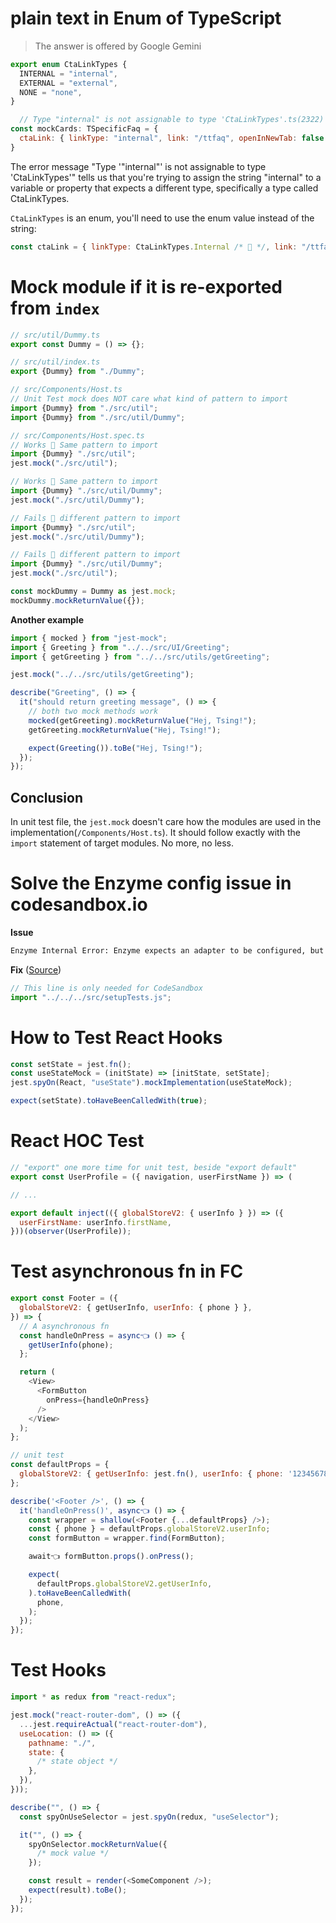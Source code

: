 # plain text in Enum of TypeScript

> The answer is offered by Google Gemini

```js
export enum CtaLinkTypes {
  INTERNAL = "internal",
  EXTERNAL = "external",
  NONE = "none",
}

  // Type "internal" is not assignable to type 'CtaLinkTypes'.ts(2322)
const mockCards: TSpecificFaq = {
  ctaLink: { linkType: "internal", link: "/ttfaq", openInNewTab: false },
}
```

The error message "Type '"internal"' is not assignable to type 'CtaLinkTypes'" tells us that you're trying to assign the string "internal" to a variable or property that expects a different type, specifically a type called CtaLinkTypes.

`CtaLinkTypes` is an enum, you'll need to use the enum value instead of the string:

```js
const ctaLink = { linkType: CtaLinkTypes.Internal /* 💯 */, link: "/ttfaq", openInNewTab: false };
```

# Mock module if it is re-exported from `index`

```js
// src/util/Dummy.ts
export const Dummy = () => {};

// src/util/index.ts
export {Dummy} from "./Dummy";

// src/Components/Host.ts
// Unit Test mock does NOT care what kind of pattern to import
import {Dummy} from "./src/util";
import {Dummy} from "./src/util/Dummy";

// src/Components/Host.spec.ts
// Works 🚀 Same pattern to import
import {Dummy} "./src/util";
jest.mock("./src/util");

// Works 🚀 Same pattern to import
import {Dummy} "./src/util/Dummy";
jest.mock("./src/util/Dummy");

// Fails 🚨 different pattern to import
import {Dummy} "./src/util";
jest.mock("./src/util/Dummy");

// Fails 🚨 different pattern to import
import {Dummy} "./src/util/Dummy";
jest.mock("./src/util");

const mockDummy = Dummy as jest.mock;
mockDummy.mockReturnValue({});
```

**Another example**

```js
import { mocked } from "jest-mock";
import { Greeting } from "../../src/UI/Greeting";
import { getGreeting } from "../../src/utils/getGreeting";

jest.mock("../../src/utils/getGreeting");

describe("Greeting", () => {
  it("should return greeting message", () => {
    // both two mock methods work
    mocked(getGreeting).mockReturnValue("Hej, Tsing!");
    getGreeting.mockReturnValue("Hej, Tsing!");

    expect(Greeting()).toBe("Hej, Tsing!");
  });
});
```

## Conclusion

In unit test file, the `jest.mock` doesn't care how the modules are used in the implementation(`/Components/Host.ts`). It should follow exactly with the `import` statement of target modules. No more, no less.

# Solve the Enzyme config issue in codesandbox.io

**Issue**

```bash
Enzyme Internal Error: Enzyme expects an adapter to be configured, but found none.
```

**Fix** ([Source](https://codesandbox.io/s/determined-chaplygin-8jt5f?file=/src/components/__tests__/RemotePizza_di.spec.js))

```js
// This line is only needed for CodeSandbox
import "../../../src/setupTests.js";
```

# How to Test React Hooks

```js
const setState = jest.fn();
const useStateMock = (initState) => [initState, setState];
jest.spyOn(React, "useState").mockImplementation(useStateMock);

expect(setState).toHaveBeenCalledWith(true);
```

# React HOC Test

```js
// "export" one more time for unit test, beside "export default"
export const UserProfile = ({ navigation, userFirstName }) => (

// ...

export default inject(({ globalStoreV2: { userInfo } }) => ({
  userFirstName: userInfo.firstName,
}))(observer(UserProfile));
```

# Test asynchronous fn in FC

```js
export const Footer = ({
  globalStoreV2: { getUserInfo, userInfo: { phone } },
}) => {
  // A asynchronous fn
  const handleOnPress = async👈 () => {
    getUserInfo(phone);
  };

  return (
    <View>
      <FormButton
        onPress={handleOnPress}
      />
    </View>
  );
};

// unit test
const defaultProps = {
  globalStoreV2: { getUserInfo: jest.fn(), userInfo: { phone: '12345678' } },
};

describe('<Footer />', () => {
  it('handleOnPress()', async👈 () => {
    const wrapper = shallow(<Footer {...defaultProps} />);
    const { phone } = defaultProps.globalStoreV2.userInfo;
    const formButton = wrapper.find(FormButton);

    await👈 formButton.props().onPress();

    expect(
      defaultProps.globalStoreV2.getUserInfo,
    ).toHaveBeenCalledWith(
      phone,
    );
  });
});

```

# Test Hooks

```js
import * as redux from "react-redux";

jest.mock("react-router-dom", () => ({
  ...jest.requireActual("react-router-dom"),
  useLocation: () => ({
    pathname: "./",
    state: {
      /* state object */
    },
  }),
}));

describe("", () => {
  const spyOnUseSelector = jest.spyOn(redux, "useSelector");

  it("", () => {
    spyOnSelector.mockReturnValue({
      /* mock value */
    });

    const result = render(<SomeComponent />);
    expect(result).toBe();
  });
});
```

